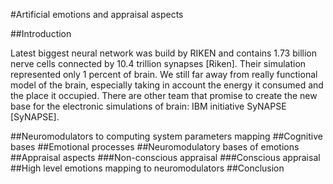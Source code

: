 #Artificial emotions and appraisal aspects

##Introduction

Latest biggest neural network was build by RIKEN and contains 1.73 billion nerve cells connected by 10.4 trillion synapses [Riken]. Their simulation represented only 1 percent of brain. We still far away from really functional model of the brain, especially taking in account the energy it consumed and the place it occupied. There are other team that promise to create the new base for the electronic simulations of brain: IBM initiative SyNAPSE [SyNAPSE].

##Neuromodulators to computing system parameters mapping
##Cognitive bases
##Emotional processes
##Neuromodulatory bases of emotions
##Appraisal aspects
###Non-conscious appraisal
###Conscious appraisal
##High level emotions mapping to neuromodulators
##Conclusion




